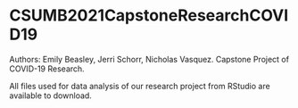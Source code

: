 # CSUMB2021CapstoneResearchCOVID19
Authors: Emily Beasley, Jerri Schorr, Nicholas Vasquez. Capstone Project of COVID-19 Research.

All files used for data analysis of our research project from RStudio are available to download. 
